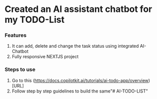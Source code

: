# Created an AI assistant chatbot for my TODO-List

### Features
1. It can add, delete and change the task status using integrated AI-Chatbot
2. Fully responsive NEXTJS project

### Steps to use
1. Go to this (https://docs.copilotkit.ai/tutorials/ai-todo-app/overview)[URL]
2. Follow step by step guidelines to build the same"# AI-TODO-LIST" 
